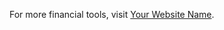 <div class="footer">
  <p>For more financial tools, visit <a href="[https://https://taxcalculation.pk" target="_blank">Your Website Name</a>.</p>
</div>
